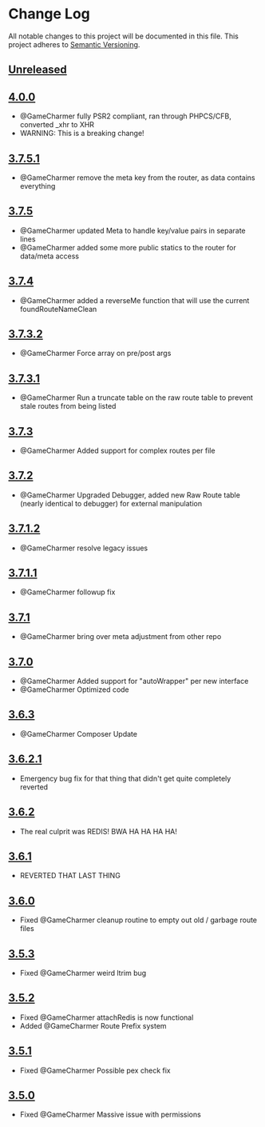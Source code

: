 # Change Log
All notable changes to this project will be documented in this file.
This project adheres to [Semantic Versioning](http://semver.org/).

## [Unreleased](https://gitlab.konghack.com/GCWorld/Routing)




## [4.0.0](https://gitlab.konghack.com/GCWorld/Routing/compare/3.7.5.1...4.0.0)
 - @GameCharmer fully PSR2 compliant, ran through PHPCS/CFB, converted _xhr to XHR
 - WARNING: This is a breaking change!


## [3.7.5.1](https://gitlab.konghack.com/GCWorld/Routing/compare/3.7.5...3.7.5.1)
 - @GameCharmer remove the meta key from the router, as data contains everything


## [3.7.5](https://gitlab.konghack.com/GCWorld/Routing/compare/3.7.4...3.7.5)
 - @GameCharmer updated Meta to handle key/value pairs in separate lines
 - @GameCharmer added some more public statics to the router for data/meta access


## [3.7.4](https://gitlab.konghack.com/GCWorld/Routing/compare/3.7.3.2...3.7.4)
 - @GameCharmer added a reverseMe function that will use the current foundRouteNameClean


## [3.7.3.2](https://gitlab.konghack.com/GCWorld/Routing/compare/3.7.3.1...3.7.3.2)
 - @GameCharmer Force array on pre/post args


## [3.7.3.1](https://gitlab.konghack.com/GCWorld/Routing/compare/3.7.3...3.7.3.1)
 - @GameCharmer Run a truncate table on the raw route table to prevent stale routes from being listed


## [3.7.3](https://gitlab.konghack.com/GCWorld/Routing/compare/3.7.2...3.7.3)
 - @GameCharmer Added support for complex routes per file


## [3.7.2](https://gitlab.konghack.com/GCWorld/Routing/compare/3.7.1.2...3.7.2)
 - @GameCharmer Upgraded Debugger, added new Raw Route table (nearly identical to debugger) for external manipulation


## [3.7.1.2](https://gitlab.konghack.com/GCWorld/Routing/compare/3.7.1.1...3.7.1.2)
 - @GameCharmer resolve legacy issues


## [3.7.1.1](https://gitlab.konghack.com/GCWorld/Routing/compare/3.7.1...3.7.1.1)
 - @GameCharmer followup fix


## [3.7.1](https://gitlab.konghack.com/GCWorld/Routing/compare/3.7.0...3.7.1)
 - @GameCharmer bring over meta adjustment from other repo


## [3.7.0](https://gitlab.konghack.com/GCWorld/Routing/compare/3.6.2.1...3.7.0)
 - @GameCharmer Added support for "autoWrapper" per new interface
 - @GameCharmer Optimized code


## [3.6.3](https://gitlab.konghack.com/GCWorld/Routing/compare/3.6.2.1...3.6.3)
 - @GameCharmer Composer Update


## [3.6.2.1](https://gitlab.konghack.com/GCWorld/Routing/compare/3.6.2...3.6.2.1)
 - Emergency bug fix for that thing that didn't get quite completely reverted


## [3.6.2](https://gitlab.konghack.com/GCWorld/Routing/compare/3.6.1...3.6.2)
 - The real culprit was REDIS!  BWA HA HA HA HA!


## [3.6.1](https://gitlab.konghack.com/GCWorld/Routing/compare/3.6.0...3.6.1)
 - REVERTED THAT LAST THING


## [3.6.0](https://gitlab.konghack.com/GCWorld/Routing/compare/3.5.3...3.6.0)
 - Fixed @GameCharmer cleanup routine to empty out old / garbage route files


## [3.5.3](https://gitlab.konghack.com/GCWorld/Routing/compare/3.5.2...3.5.3)
 - Fixed @GameCharmer weird ltrim bug


## [3.5.2](https://gitlab.konghack.com/GCWorld/Routing/compare/3.5.1...3.5.2)
 - Fixed @GameCharmer attachRedis is now functional
 - Added @GameCharmer Route Prefix system


## [3.5.1](https://gitlab.konghack.com/GCWorld/Routing/compare/3.5.0...3.5.1)
 - Fixed @GameCharmer Possible pex check fix


## [3.5.0](https://gitlab.konghack.com/GCWorld/Routing/compare/3.4.0.1...3.5.0)
 - Fixed @GameCharmer Massive issue with permissions

